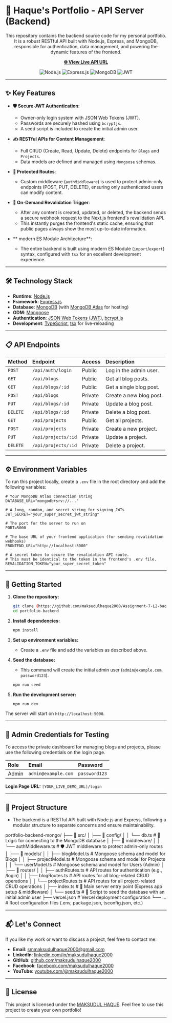 # 🚀 Haque's Portfolio - API Server (Backend)

<p align="center">
  This repository contains the backend source code for my personal portfolio. It is a robust RESTful API built with Node.js, Express, and MongoDB, responsible for authentication, data management, and powering the dynamic features of the frontend.
</p>

<p align="center">
  <a href="https://portfolio-backend-gold-chi.vercel.app" target="_blank">
    <strong>🌐 View Live API URL</strong>
  </a>
</p>

<p align="center">
  <img src="https://img.shields.io/badge/Node.js-339933?style=for-the-badge&logo=nodedotjs&logoColor=white" alt="Node.js"/>
  <img src="https://img.shields.io/badge/Express.js-000000?style=for-the-badge&logo=express&logoColor=white" alt="Express.js"/>
  <img src="https://img.shields.io/badge/MongoDB-47A248?style=for-the-badge&logo=mongodb&logoColor=white" alt="MongoDB"/>
  <img src="https://img.shields.io/badge/JWT-000000?style=for-the-badge&logo=jsonwebtokens&logoColor=white" alt="JWT"/>
</p>

---

## ✨ Key Features

* **🛡️ Secure JWT Authentication**:
    * Owner-only login system with JSON Web Tokens (JWT).
    * Passwords are securely hashed using `bcryptjs`.
    * A seed script is included to create the initial admin user.

* **✍️ RESTful APIs for Content Management**:
    * Full CRUD (Create, Read, Update, Delete) endpoints for `Blogs` and `Projects`.
    * Data models are defined and managed using `Mongoose` schemas.

* **🔐 Protected Routes**:
    * Custom middleware (`authMiddleware`) is used to protect admin-only endpoints (POST, PUT, DELETE), ensuring only authenticated users can modify content.

* **🔄 On-Demand Revalidation Trigger**:
    * After any content is created, updated, or deleted, the backend sends a secure webhook request to the Next.js frontend's revalidation API.
    * This instantly purges the frontend's static cache, ensuring that public pages always show the most up-to-date information.

* ** modern ES Module Architecture**:
    * The entire backend is built using modern ES Module (`import`/`export`) syntax, configured with `tsx` for an excellent development experience.

---

## 🛠️ Technology Stack

* **Runtime**: [Node.js](https://nodejs.org/)
* **Framework**: [Express.js](https://expressjs.com/)
* **Database**: [MongoDB](https://www.mongodb.com/) (with [MongoDB Atlas](https://www.mongodb.com/cloud/atlas) for hosting)
* **ODM**: [Mongoose](https://mongoosejs.com/)
* **Authentication**: [JSON Web Tokens (JWT)](https://jwt.io/), [bcrypt.js](https://github.com/dcodeIO/bcrypt.js)
* **Development**: [TypeScript](https://www.typescriptlang.org/), [tsx](https://github.com/esbuild-kit/tsx) for live-reloading

---

## 📋 API Endpoints

| Method | Endpoint             | Access  | Description                      |
| :----- | :------------------- | :------ | :------------------------------- |
| `POST` | `/api/auth/login`    | Public  | Log in the admin user.           |
| `GET`  | `/api/blogs`         | Public  | Get all blog posts.              |
| `GET`  | `/api/blogs/:id`     | Public  | Get a single blog post.          |
| `POST` | `/api/blogs`         | Private | Create a new blog post.          |
| `PUT`  | `/api/blogs/:id`     | Private | Update a blog post.              |
| `DELETE`|`/api/blogs/:id`     | Private | Delete a blog post.              |
| `GET`  | `/api/projects`      | Public  | Get all projects.                |
| `POST` | `/api/projects`      | Private | Create a new project.            |
| `PUT`  | `/api/projects/:id`  | Private | Update a project.                |
| `DELETE`|`/api/projects/:id`  | Private | Delete a project.                |

---

## ⚙️ Environment Variables

To run this project locally, create a `.env` file in the root directory and add the following variables:
```
# Your MongoDB Atlas connection string
DATABASE_URL="mongodb+srv://..."

# A long, random, and secret string for signing JWTs
JWT_SECRET="your_super_secret_jwt_string"

# The port for the server to run on
PORT=5000

# The base URL of your frontend application (for sending revalidation webhooks)
FRONTEND_URL="http://localhost:3000"

# A secret token to secure the revalidation API route.
# This must be identical to the token in the frontend's .env file.
REVALIDATION_TOKEN="your_super_secret_token"
```

---

## 🚀 Getting Started

1.  **Clone the repository:**
    ```bash
    git clone (https://github.com/maksudulhaque2000/Assignment-7-L2-backend)
    cd portfolio-backend
    ```

2.  **Install dependencies:**
    ```bash
    npm install
    ```

3.  **Set up environment variables:**
    * Create a `.env` file and add the variables as described above.

4.  **Seed the database:**
    * This command will create the initial admin user (`admin@example.com`, `password123`).
    ```bash
    npm run seed
    ```

5.  **Run the development server:**
    ```bash
    npm run dev
    ```

The server will start on `http://localhost:5000`.

---

## 🔑 Admin Credentials for Testing

To access the private dashboard for managing blogs and projects, please use the following credentials on the login page.

| Role  | Email                 | Password      |
| :---- | :-------------------- | :------------ |
| Admin | `admin@example.com`   | `password123` |

**Login Page URL:** `[YOUR_LIVE_DEMO_URL]/login`

---

## 📂 Project Structure
- The backend is a RESTful API built with Node.js and Express, following a modular structure to separate concerns and ensure maintainability.

portfolio-backend-mongo/
├── 📁 src/
│   ├── 📁 config/
│   │   └── db.ts                  # 🔌 Logic for connecting to the MongoDB database
│   ├── 📁 middleware/
│   │   └── authMiddleware.ts      # 🛡️ JWT middleware to protect admin-only routes
│   ├── 📁 models/
│   │   ├── blogModel.ts           # Mongoose schema and model for Blogs
│   │   ├── projectModel.ts        # Mongoose schema and model for Projects
│   │   └── userModel.ts           # Mongoose schema and model for Users (Admin)
│   ├── 📁 routes/
│   │   ├── authRoutes.ts          # API routes for authentication (e.g., /login)
│   │   ├── blogRoutes.ts          # API routes for all blog-related CRUD operations
│   │   └── projectRoutes.ts       # API routes for all project-related CRUD operations
│   ├── index.ts                   # 🚀 Main server entry point (Express app setup & middleware)
│   └── seed.ts                    # 🌱 Script to seed the database with an initial admin user
├── vercel.json                    # Vercel deployment configuration
└── ...                            # Root configuration files (.env, package.json, tsconfig.json, etc.)

---

## 📬 Let's Connect

If you like my work or want to discuss a project, feel free to contact me:

* **Email**: [smmaksudulhaque2000@gmail.com](mailto:smmaksudulhaque2000@gmail.com)
* **LinkedIn**: [linkedin.com/in/maksudulhaque2000](https://www.linkedin.com/in/maksudulhaque2000/)
* **GitHub**: [github.com/maksudulhaque2000](https://github.com/maksudulhaque2000)
* **Facebook**: [facebook.com/maksudulhaque2000](https://www.facebook.com/maksudulhaque2000)
* **YouTube**: [youtube.com/@maksudulhaque2000](https://www.youtube.com/@maksudulhaque2000)

---

## 📜 License

This project is licensed under the [MAKSUDUL HAQUE](HAQUE). Feel free to use this project to create your own portfolio!

---